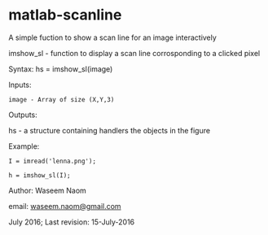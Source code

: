 # matlab-scanline
A simple fuction to show a scan line for an image interactively

imshow_sl - function to display a scan line corrosponding to a clicked pixel

Syntax:  hs = imshow_sl(image)

 Inputs:

    image - Array of size (X,Y,3)

 Outputs:

 hs - a structure containing handlers the objects in the figure

 Example: 

    I = imread('lenna.png');

    h = imshow_sl(I);


 Author: Waseem Naom

 email: waseem.naom@gmail.com

 July 2016; Last revision: 15-July-2016

